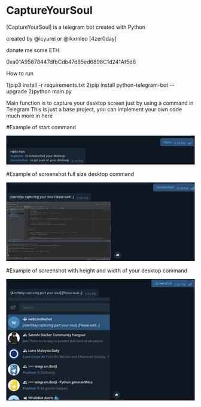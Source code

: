 # CaptureYourSoul

[CaptureYourSoul] is a telegram bot created with Python 

created by @icyurei or @ikxmleo [4zer0day]

donate me some ETH

0xa01A95878447dfbCdb47d85ed6898C1d241Af5d6⠀

How to run

1)pip3 install -r requirements.txt
2)pip install python-telegram-bot --upgrade
2)python main.py

Main function is to capture your desktop screen just by using a command in Telegram
This is just a base project, you can implement your own code much more in here

#Example of start command

![](images/start.JPG)

#Example of screenshot full size desktop command

![](images/screenshot1.JPG)

#Example of screenshot with height and width of your desktop command

![](images/screenshot.JPG)
